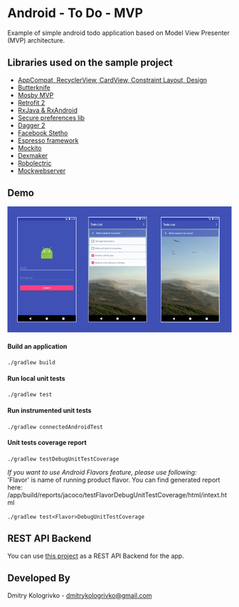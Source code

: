 # Android - To Do - MVP

Example of simple android todo application based on Model View Presenter (MVP) architecture.

Libraries used on the sample project
------------------------------------
* [AppCompat, RecyclerView, CardView, Constraint Layout, Design][1]
* [Butterknife][2]
* [Mosby MVP][3]
* [Retrofit 2][4]
* [RxJava & RxAndroid][5]
* [Secure preferences lib][6]
* [Dagger 2][7]
* [Facebook Stetho][8]
* [Espresso framework][9]
* [Mockito][10]
* [Dexmaker][11]
* [Robolectric][12]
* [Mockwebserver][13]

[1]: http://developer.android.com/intl/es/tools/support-library/index.html
[2]: http://jakewharton.github.io/butterknife/
[3]: https://github.com/sockeqwe/mosby
[4]: http://square.github.io/retrofit/
[5]: https://github.com/ReactiveX/RxAndroid
[6]: https://github.com/scottyab/secure-preferences
[7]: https://google.github.io/dagger/
[8]: http://facebook.github.io/stetho/
[9]: https://developer.android.com/training/testing/espresso/index.html
[10]: http://mockito.org/
[11]: https://github.com/linkedin/dexmaker
[12]: http://robolectric.org/
[13]: https://code.google.com/archive/p/mockwebserver/

## Demo

![](./docs/arts/app.png)

#### Build an application

`./gradlew build`

#### Run local unit tests

`./gradlew test`

#### Run instrumented unit tests

`./gradlew connectedAndroidTest`

#### Unit tests coverage report

`./gradlew testDebugUnitTestCoverage`

*If you want to use Android Flavors feature, please use following:*  
'Flavor' is name of running product flavor. You can find generated report here: /app/build/reports/jacoco/testFlavorDebugUnitTestCoverage/html/intext.html

`./gradlew test<Flavor>DebugUnitTestCoverage`

## REST API Backend

You can use [this project](https://github.com/dmitrykologrivko/django-todo) as a REST API Backend for the app.

## Developed By

Dmitry Kologrivko  - <dmitrykologrivko@gmail.com>